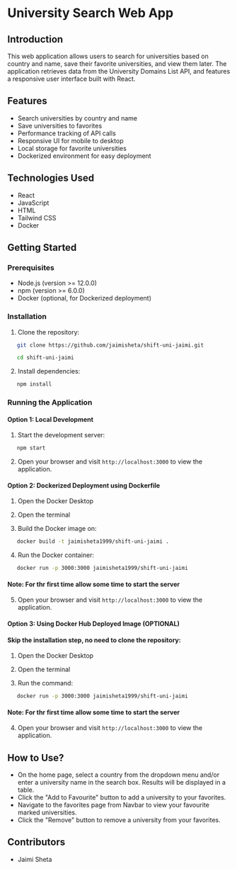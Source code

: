 # University Search Web App

## Introduction

This web application allows users to search for universities based on country and name, save their favorite universities, and view them later. The application retrieves data from the University Domains List API, and features a responsive user interface built with React.

## Features

- Search universities by country and name
- Save universities to favorites
- Performance tracking of API calls
- Responsive UI for mobile to desktop
- Local storage for favorite universities
- Dockerized environment for easy deployment

## Technologies Used

- React
- JavaScript
- HTML
- Tailwind CSS
- Docker

## Getting Started

### Prerequisites

- Node.js (version >= 12.0.0)
- npm (version >= 6.0.0)
- Docker (optional, for Dockerized deployment)

### Installation

1. Clone the repository:

```bash
   git clone https://github.com/jaimisheta/shift-uni-jaimi.git

   cd shift-uni-jaimi
```

2. Install dependencies:

```bash
   npm install
```

### Running the Application

#### Option 1: Local Development

1. Start the development server:

```bash
   npm start
```

2. Open your browser and visit `http://localhost:3000` to view the application.

#### Option 2: Dockerized Deployment using Dockerfile

1. Open the Docker Desktop

2. Open the terminal

3. Build the Docker image on:

```bash
   docker build -t jaimisheta1999/shift-uni-jaimi .
```

4. Run the Docker container:

```bash
   docker run -p 3000:3000 jaimisheta1999/shift-uni-jaimi
```

#### Note: For thr first time allow some time to start the server

5. Open your browser and visit `http://localhost:3000` to view the application.

#### Option 3: Using Docker Hub Deployed Image (OPTIONAL)

#### Skip the installation step, no need to clone the repository:

1. Open the Docker Desktop

2. Open the terminal

3. Run the command:

```bash
   docker run -p 3000:3000 jaimisheta1999/shift-uni-jaimi
```

#### Note: For thr first time allow some time to start the server

4. Open your browser and visit `http://localhost:3000` to view the application.

## How to Use?

- On the home page, select a country from the dropdown menu and/or enter a university name in the search box. Results will be displayed in a table.
- Click the "Add to Favourite" button to add a university to your favorites.
- Navigate to the favorites page from Navbar to view your favourite marked universities.
- Click the "Remove" button to remove a university from your favorites.

## Contributors

- Jaimi Sheta
